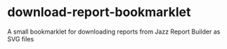 # download-report-bookmarklet
A small bookmarklet for downloading reports from Jazz Report Builder as SVG files
